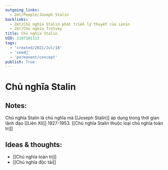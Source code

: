 ```yaml
---
outgoing_links:
  - Zet/People/Joseph Stalin
backlinks:
  - Zet/Chủ nghĩa Stalin phát triển lý thuyết của Lenin
  - Zet/Chủ nghĩa Trotsky
title: Chủ nghĩa Stalin
UID: 2107181113
tags:
  - 'created/2021/Jul/18'
  - 'seed🥜'
  - 'permanent/concept'
publish: True
---
```

# Chủ nghĩa Stalin

## Notes:
Chủ nghĩa Stalin là chủ nghĩa mà [[Joseph Stalin]] áp dụng trong thời gian lãnh đạo [[Liên Xô]] 1927-1953. [[Chủ nghĩa Stalin thuộc loại chủ nghĩa toàn trị]]

## Ideas & thoughts:
- [[Chủ nghĩa toàn trị]]
- [[Chủ nghĩa độc tài]]
